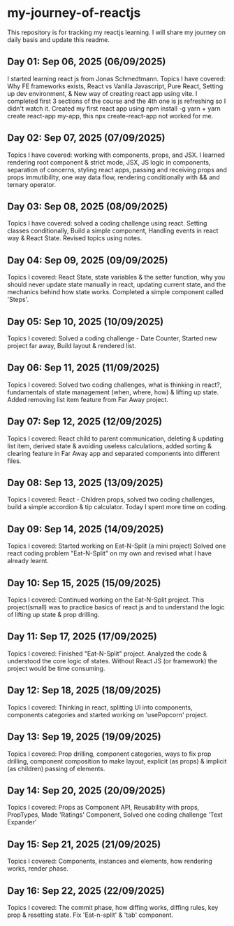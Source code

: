 # my-journey-of-reactjs
This repository is for tracking my reactjs learning. I will share my journey on daily basis and update this readme.

## Day 01: Sep 06, 2025 (06/09/2025)
I started learning react js from Jonas Schmedtmann. Topics I have covered: Why FE frameworks exists, React vs Vanilla Javascript, Pure React, Setting up dev environment, & New way of creating react app using vite. I completed first 3 sections of the course and the 4th one is js refreshing so I didn't watch it. Created my first react app using npm install -g yarn + yarn create react-app my-app, this npx create-react-app not worked for me.

## Day 02: Sep 07, 2025 (07/09/2025)
Topics I have covered: working with components, props, and JSX. I learned rendering root component & strict mode, JSX, JS logic in components, separation of concerns, styling react apps, passing and receiving props and props immutibility, one way data flow, rendering conditionally with && and ternary operator.

## Day 03: Sep 08, 2025 (08/09/2025)
Topics I have covered: solved a coding challenge using react. Setting classes conditionally, Build a simple component, Handling events in react way & React State. Revised topics using notes.


## Day 04: Sep 09, 2025 (09/09/2025)
Topics I covered: React State, state variables & the setter function, why you should never update state manually in react, updating current state, and the mechanics behind how state works. Completed a simple component called 'Steps'.

## Day 05: Sep 10, 2025 (10/09/2025)
Topics I covered: Solved a coding challenge - Date Counter, Started new project far away, Build layout & rendered list. 

## Day 06: Sep 11, 2025 (11/09/2025)
Topics I covered: Solved two coding challenges, what is thinking in react?, fundamentals of state management (when, where, how) & lifting up state. Added removing list item feature from Far Away project.

## Day 07: Sep 12, 2025 (12/09/2025)
Topics I covered: React child to parent communication, deleting & updating list item, derived state & avoiding useless calculations, added sorting & clearing feature in Far Away app and separated components into different files.

## Day 08: Sep 13, 2025 (13/09/2025)
Topics I covered: React - Children props, solved two coding challenges, build a simple accordion & tip calculator. Today I spent more time on coding.

## Day 09: Sep 14, 2025 (14/09/2025)
Topics I covered: Started working on Eat-N-Split (a mini project) Solved one react coding problem "Eat-N-Split" on my own and revised what I have already learnt. 

## Day 10: Sep 15, 2025 (15/09/2025)
Topics I covered: Continued working on the Eat-N-Split project. This project(small) was to practice basics of react js and to understand the logic of lifting up state & prop drilling.

## Day 11: Sep 17, 2025 (17/09/2025)
Topics I covered: Finished "Eat-N-Split" project. Analyzed the code & understood the core logic of states. Without React JS (or framework) the project would be time consuming.

## Day 12: Sep 18, 2025 (18/09/2025)
Topics I covered: Thinking in react, splitting UI into components, components categories and started working on 'usePopcorn' project.

## Day 13: Sep 19, 2025 (19/09/2025)
Topics I covered: Prop drilling, component categories, ways to fix prop drilling, component composition to make layout, explicit (as props) & implicit (as children) passing of elements.

## Day 14: Sep 20, 2025 (20/09/2025)
Topics I covered: Props as Component API, Reusability with props, PropTypes, Made 'Ratings' Component, Solved one coding challenge 'Text Expander'

## Day 15: Sep 21, 2025 (21/09/2025)
Topics I covered: Components, instances and elements, how rendering works, render phase.

## Day 16: Sep 22, 2025 (22/09/2025)
Topics I covered: The commit phase, how diffing works, diffing rules, key prop & resetting state. Fix 'Eat-n-split' & 'tab' component.
